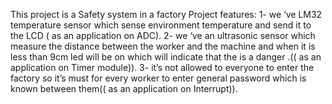 This project is a Safety  system in a factory
Project features:
 1- we ‘ve LM32 temperature sensor which sense environment temperature and send it to the LCD ( as an application on ADC).
2- we ‘ve an ultrasonic sensor which measure the distance between the worker and the machine and when it is less than 9cm led will be on which will indicate that the is a danger .(( as an application on Timer module)).
3- it’s not allowed to everyone to enter the factory so it’s must for every worker to enter general password which is known between them(( as an application on Interrupt)). 
